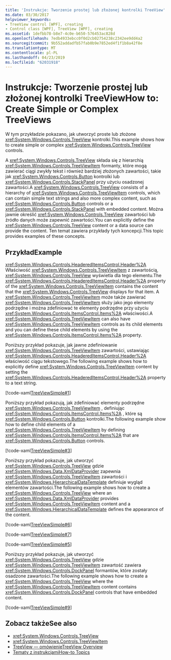 ```yaml
---
title: 'Instrukcje: Tworzenie prostej lub złożonej kontrolki TreeView'
ms.date: 03/30/2017
helpviewer_keywords:
- TreeView control [WPF], creating
- Control class [WPF], TreeView [WPF], creating
ms.assetid: 1defbb78-b8e7-4c0e-b650-576453ac828d
ms.openlocfilehash: 7edb4933ebcc0f0d2cb02754238c2342ee9dd4a2
ms.sourcegitcommit: 9b552addadfb57fab0b9e7852ed4f1f1b8a42f8e
ms.translationtype: MT
ms.contentlocale: pl-PL
ms.lasthandoff: 04/23/2019
ms.locfileid: "62031918"
---
```

# <a name="how-to-create-simple-or-complex-treeviews"></a><span data-ttu-id="3439a-102">Instrukcje: Tworzenie prostej lub złożonej kontrolki TreeView</span><span class="sxs-lookup"><span data-stu-id="3439a-102">How to: Create Simple or Complex TreeViews</span></span>
<span data-ttu-id="3439a-103">W tym przykładzie pokazano, jak utworzyć proste lub złożone <xref:System.Windows.Controls.TreeView> kontrolki.</span><span class="sxs-lookup"><span data-stu-id="3439a-103">This example shows how to create simple or complex <xref:System.Windows.Controls.TreeView> controls.</span></span>  
  
 <span data-ttu-id="3439a-104">A <xref:System.Windows.Controls.TreeView> składa się z hierarchią <xref:System.Windows.Controls.TreeViewItem> formanty, które mogą zawierać ciągi zwykły tekst i również bardziej złożonych zawartości, takie jak <xref:System.Windows.Controls.Button> kontrolki lub <xref:System.Windows.Controls.StackPanel> przy użyciu osadzonej zawartości.</span><span class="sxs-lookup"><span data-stu-id="3439a-104">A <xref:System.Windows.Controls.TreeView> consists of a hierarchy of <xref:System.Windows.Controls.TreeViewItem> controls, which can contain simple text strings and also more complex content, such as <xref:System.Windows.Controls.Button> controls or a <xref:System.Windows.Controls.StackPanel> with embedded content.</span></span> <span data-ttu-id="3439a-105">Można jawnie określić <xref:System.Windows.Controls.TreeView> zawartości lub źródło danych może zapewnić zawartości.</span><span class="sxs-lookup"><span data-stu-id="3439a-105">You can explicitly define the <xref:System.Windows.Controls.TreeView> content or a data source can provide the content.</span></span> <span data-ttu-id="3439a-106">Ten temat zawiera przykłady tych koncepcji.</span><span class="sxs-lookup"><span data-stu-id="3439a-106">This topic provides examples of these concepts.</span></span>  
  
## <a name="example"></a><span data-ttu-id="3439a-107">Przykład</span><span class="sxs-lookup"><span data-stu-id="3439a-107">Example</span></span>  
 <span data-ttu-id="3439a-108"><xref:System.Windows.Controls.HeaderedItemsControl.Header%2A> Właściwość <xref:System.Windows.Controls.TreeViewItem> z zawartością, <xref:System.Windows.Controls.TreeView> wyświetla dla tego elementu.</span><span class="sxs-lookup"><span data-stu-id="3439a-108">The <xref:System.Windows.Controls.HeaderedItemsControl.Header%2A> property of the <xref:System.Windows.Controls.TreeViewItem> contains the content that the <xref:System.Windows.Controls.TreeView> displays for that item.</span></span> <span data-ttu-id="3439a-109">A <xref:System.Windows.Controls.TreeViewItem> może także zawierać <xref:System.Windows.Controls.TreeViewItem> służy jako jego elementy podrzędne i można zdefiniować te elementy podrzędne przy użyciu <xref:System.Windows.Controls.ItemsControl.Items%2A> właściwości.</span><span class="sxs-lookup"><span data-stu-id="3439a-109">A <xref:System.Windows.Controls.TreeViewItem> can also have <xref:System.Windows.Controls.TreeViewItem> controls as its child elements and you can define these child elements by using the <xref:System.Windows.Controls.ItemsControl.Items%2A> property.</span></span>  
  
 <span data-ttu-id="3439a-110">Poniższy przykład pokazuje, jak jawne zdefiniowanie <xref:System.Windows.Controls.TreeViewItem> zawartości, ustawiając <xref:System.Windows.Controls.HeaderedItemsControl.Header%2A> właściwość ciągu tekstowego.</span><span class="sxs-lookup"><span data-stu-id="3439a-110">The following example shows how to explicitly define <xref:System.Windows.Controls.TreeViewItem> content by setting the <xref:System.Windows.Controls.HeaderedItemsControl.Header%2A> property to a text string.</span></span>  
  
 [!code-xaml[TreeViewSimple#1](~/samples/snippets/csharp/VS_Snippets_Wpf/TreeViewSimple/CS/Window1.xaml#1)]  
  
 <span data-ttu-id="3439a-111">Poniższy przykład pokazują, jak zdefiniować elementy podrzędne <xref:System.Windows.Controls.TreeViewItem> , definiując <xref:System.Windows.Controls.ItemsControl.Items%2A> , które są <xref:System.Windows.Controls.Button> kontrolki.</span><span class="sxs-lookup"><span data-stu-id="3439a-111">The following example show how to define child elements of a <xref:System.Windows.Controls.TreeViewItem> by defining <xref:System.Windows.Controls.ItemsControl.Items%2A> that are <xref:System.Windows.Controls.Button> controls.</span></span>  
  
 [!code-xaml[TreeViewSimple#3](~/samples/snippets/csharp/VS_Snippets_Wpf/TreeViewSimple/CS/Window1.xaml#3)]  
  
 <span data-ttu-id="3439a-112">Poniższy przykład pokazuje, jak utworzyć <xref:System.Windows.Controls.TreeView> gdzie <xref:System.Windows.Data.XmlDataProvider> zapewnia <xref:System.Windows.Controls.TreeViewItem> zawartości i <xref:System.Windows.HierarchicalDataTemplate> definiuje wygląd elementów zawartości.</span><span class="sxs-lookup"><span data-stu-id="3439a-112">The following example shows how to create a <xref:System.Windows.Controls.TreeView> where an <xref:System.Windows.Data.XmlDataProvider> provides <xref:System.Windows.Controls.TreeViewItem> content and a <xref:System.Windows.HierarchicalDataTemplate> defines the appearance of the content.</span></span>  
  
 [!code-xaml[TreeViewSimple#6](~/samples/snippets/csharp/VS_Snippets_Wpf/TreeViewSimple/CS/Window1.xaml#6)]  
  
 [!code-xaml[TreeViewSimple#7](~/samples/snippets/csharp/VS_Snippets_Wpf/TreeViewSimple/CS/Window1.xaml#7)]  
  
 [!code-xaml[TreeViewSimple#5](~/samples/snippets/csharp/VS_Snippets_Wpf/TreeViewSimple/CS/Window1.xaml#5)]  
  
 <span data-ttu-id="3439a-113">Poniższy przykład pokazuje, jak utworzyć <xref:System.Windows.Controls.TreeView> gdzie <xref:System.Windows.Controls.TreeViewItem> zawartość zawiera <xref:System.Windows.Controls.DockPanel> formantów, które zostały osadzone zawartości.</span><span class="sxs-lookup"><span data-stu-id="3439a-113">The following example shows how to create a <xref:System.Windows.Controls.TreeView> where the <xref:System.Windows.Controls.TreeViewItem> content contains <xref:System.Windows.Controls.DockPanel> controls that have embedded content.</span></span>  
  
 [!code-xaml[TreeViewSimple#9](~/samples/snippets/csharp/VS_Snippets_Wpf/TreeViewSimple/CS/Window1.xaml#9)]  
  
## <a name="see-also"></a><span data-ttu-id="3439a-114">Zobacz także</span><span class="sxs-lookup"><span data-stu-id="3439a-114">See also</span></span>

- <xref:System.Windows.Controls.TreeView>
- <xref:System.Windows.Controls.TreeViewItem>
- [<span data-ttu-id="3439a-115">TreeView — omówienie</span><span class="sxs-lookup"><span data-stu-id="3439a-115">TreeView Overview</span></span>](treeview-overview.md)
- [<span data-ttu-id="3439a-116">Tematy z instrukcjami</span><span class="sxs-lookup"><span data-stu-id="3439a-116">How-to Topics</span></span>](treeview-how-to-topics.md)
